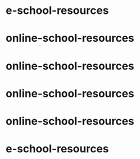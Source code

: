# e-school-resources
# online-school-resources
# online-school-resources
# online-school-resources
# online-school-resources
# e-school-resources
